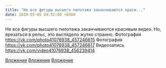 ```yaml
---
title: "Не все фигуры высшего пилотажа заканчиваются краси..."
date: 2020-05-05 04:52:00 +0300
---
```


Не все фигуры высшего пилотажа заканчиваются красивым видео. Но, врезаться в рельс, это выглядело жутко странно.
Фотография
https://vk.com/photo41076938_457246615
Фотография
https://vk.com/photo41076938_457246617
Видеозапись
https://vk.com/video41076938_456239414

[Вложение](https://vk.com/photo41076938_457246615)
[Вложение](https://vk.com/photo41076938_457246617)
[Вложение](https://vk.com/video41076938_456239414)
